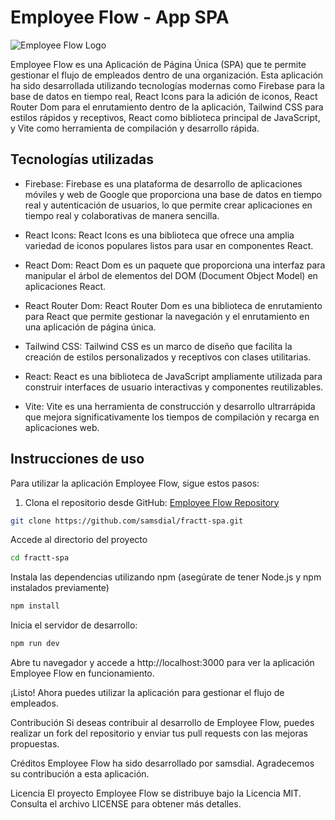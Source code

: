 # Employee Flow - App SPA

![Employee Flow Logo](https://example.com/employee-flow-logo.png)

Employee Flow es una Aplicación de Página Única (SPA) que te permite gestionar el flujo de empleados dentro de una organización. Esta aplicación ha sido desarrollada utilizando tecnologías modernas como Firebase para la base de datos en tiempo real, React Icons para la adición de iconos, React Router Dom para el enrutamiento dentro de la aplicación, Tailwind CSS para estilos rápidos y receptivos, React como biblioteca principal de JavaScript, y Vite como herramienta de compilación y desarrollo rápida.

## Tecnologías utilizadas

- Firebase: Firebase es una plataforma de desarrollo de aplicaciones móviles y web de Google que proporciona una base de datos en tiempo real y autenticación de usuarios, lo que permite crear aplicaciones en tiempo real y colaborativas de manera sencilla.

- React Icons: React Icons es una biblioteca que ofrece una amplia variedad de iconos populares listos para usar en componentes React.

- React Dom: React Dom es un paquete que proporciona una interfaz para manipular el árbol de elementos del DOM (Document Object Model) en aplicaciones React.

- React Router Dom: React Router Dom es una biblioteca de enrutamiento para React que permite gestionar la navegación y el enrutamiento en una aplicación de página única.

- Tailwind CSS: Tailwind CSS es un marco de diseño que facilita la creación de estilos personalizados y receptivos con clases utilitarias.

- React: React es una biblioteca de JavaScript ampliamente utilizada para construir interfaces de usuario interactivas y componentes reutilizables.

- Vite: Vite es una herramienta de construcción y desarrollo ultrarrápida que mejora significativamente los tiempos de compilación y recarga en aplicaciones web.

## Instrucciones de uso

Para utilizar la aplicación Employee Flow, sigue estos pasos:

1. Clona el repositorio desde GitHub: [Employee Flow Repository](https://github.com/samsdial/fractt-spa)

```bash
git clone https://github.com/samsdial/fractt-spa.git
```

Accede al directorio del proyecto

```bash
cd fractt-spa
```

Instala las dependencias utilizando npm (asegúrate de tener Node.js y npm instalados previamente)

```bash
npm install
```

Inicia el servidor de desarrollo:

```bash
npm run dev
```

Abre tu navegador y accede a http://localhost:3000 para ver la aplicación Employee Flow en funcionamiento.

¡Listo! Ahora puedes utilizar la aplicación para gestionar el flujo de empleados.

Contribución
Si deseas contribuir al desarrollo de Employee Flow, puedes realizar un fork del repositorio y enviar tus pull requests con las mejoras propuestas.

Créditos
Employee Flow ha sido desarrollado por samsdial. Agradecemos su contribución a esta aplicación.

Licencia
El proyecto Employee Flow se distribuye bajo la Licencia MIT. Consulta el archivo LICENSE para obtener más detalles.
